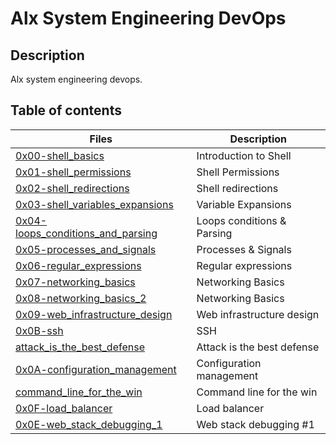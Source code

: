 # Alx System Engineering DevOps

## Description
Alx system engineering devops.

## Table of contents
Files | Description
----- | -----------
[0x00-shell_basics](0x00-shell_basics) | Introduction to Shell
[0x01-shell_permissions](0x01-shell_permissions) | Shell Permissions
[0x02-shell_redirections](0x02-shell_redirections) | Shell redirections
[0x03-shell_variables_expansions](0x03-shell_variables_expansions) | Variable Expansions
[0x04-loops_conditions_and_parsing](0x04-loops_conditions_and_parsing) | Loops conditions  & Parsing
[0x05-processes_and_signals](0x05-processes_and_signals) | Processes & Signals
[0x06-regular_expressions](0x06-regular_expressions) | Regular expressions
[0x07-networking_basics](0x07-networking_basics) | Networking Basics
[0x08-networking_basics_2](0x08-networking_basics_2) | Networking Basics
[0x09-web_infrastructure_design](0x09-web_infrastructure_design) | Web infrastructure design 
[0x0B-ssh](0x0B-ssh) | SSH
[attack_is_the_best_defense](attack_is_the_best_defense) | Attack is the best defense
[0x0A-configuration_management](0x0A-configuration_management) | Configuration management
[command_line_for_the_win](command_line_for_the_win) | Command line for the win
[0x0F-load_balancer](0x0F-load_balancer) | Load balancer
[0x0E-web_stack_debugging_1](0x0E-web_stack_debugging_1) | Web stack debugging #1
